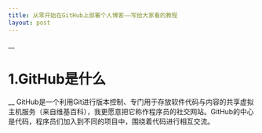 ```yaml
---
title: 从零开始在GitHub上部署个人博客——写给大家看的教程
layout: post
---
```

__

# __1.GitHub是什么__

__
GitHub是一个利用Git进行版本控制、专门用于存放软件代码与内容的共享虚拟主机服务（来自维基百科），我更愿意把它称作程序员的社交网站。GitHub的中心是代码，程序员们加入到不同的项目中，围绕着代码进行相互交流。